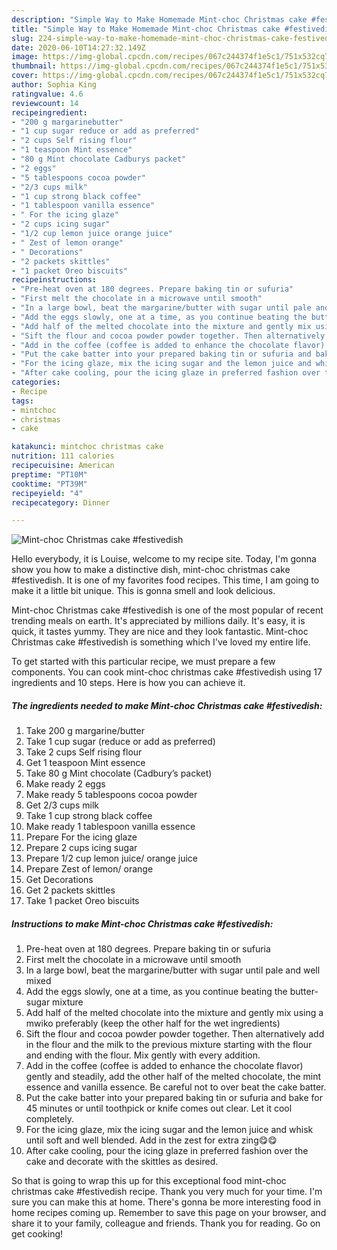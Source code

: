```yaml
---
description: "Simple Way to Make Homemade Mint-choc Christmas cake #festivedish"
title: "Simple Way to Make Homemade Mint-choc Christmas cake #festivedish"
slug: 224-simple-way-to-make-homemade-mint-choc-christmas-cake-festivedish
date: 2020-06-10T14:27:32.149Z
image: https://img-global.cpcdn.com/recipes/067c244374f1e5c1/751x532cq70/mint-choc-christmas-cake-festivedish-recipe-main-photo.jpg
thumbnail: https://img-global.cpcdn.com/recipes/067c244374f1e5c1/751x532cq70/mint-choc-christmas-cake-festivedish-recipe-main-photo.jpg
cover: https://img-global.cpcdn.com/recipes/067c244374f1e5c1/751x532cq70/mint-choc-christmas-cake-festivedish-recipe-main-photo.jpg
author: Sophia King
ratingvalue: 4.6
reviewcount: 14
recipeingredient:
- "200 g margarinebutter"
- "1 cup sugar reduce or add as preferred"
- "2 cups Self rising flour"
- "1 teaspoon Mint essence"
- "80 g Mint chocolate Cadburys packet"
- "2 eggs"
- "5 tablespoons cocoa powder"
- "2/3 cups milk"
- "1 cup strong black coffee"
- "1 tablespoon vanilla essence"
- " For the icing glaze"
- "2 cups icing sugar"
- "1/2 cup lemon juice orange juice"
- " Zest of lemon orange"
- " Decorations"
- "2 packets skittles"
- "1 packet Oreo biscuits"
recipeinstructions:
- "Pre-heat oven at 180 degrees. Prepare baking tin or sufuria"
- "First melt the chocolate in a microwave until smooth"
- "In a large bowl, beat the margarine/butter with sugar until pale and well mixed"
- "Add the eggs slowly, one at a time, as you continue beating the butter- sugar mixture"
- "Add half of the melted chocolate into the mixture and gently mix using a mwiko preferably (keep the other half for the wet ingredients)"
- "Sift the flour and cocoa powder powder together. Then alternatively add in the flour and the milk to the previous mixture starting with the flour and ending with the flour. Mix gently with every addition."
- "Add in the coffee (coffee is added to enhance the chocolate flavor) gently and steadily, add the other half of the melted chocolate, the mint essence and vanilla essence. Be careful not to over beat the cake batter."
- "Put the cake batter into your prepared baking tin or sufuria and bake for 45 minutes or until toothpick or knife comes out clear. Let it cool completely."
- "For the icing glaze, mix the icing sugar and the lemon juice and whisk until soft and well blended. Add in the zest for extra zing😋😋"
- "After cake cooling, pour the icing glaze in preferred fashion over the cake and decorate with the skittles as desired."
categories:
- Recipe
tags:
- mintchoc
- christmas
- cake

katakunci: mintchoc christmas cake 
nutrition: 111 calories
recipecuisine: American
preptime: "PT10M"
cooktime: "PT39M"
recipeyield: "4"
recipecategory: Dinner

---
```



![Mint-choc Christmas cake #festivedish](https://img-global.cpcdn.com/recipes/067c244374f1e5c1/751x532cq70/mint-choc-christmas-cake-festivedish-recipe-main-photo.jpg)

Hello everybody, it is Louise, welcome to my recipe site. Today, I'm gonna show you how to make a distinctive dish, mint-choc christmas cake #festivedish. It is one of my favorites food recipes. This time, I am going to make it a little bit unique. This is gonna smell and look delicious.

Mint-choc Christmas cake #festivedish is one of the most popular of recent trending meals on earth. It's appreciated by millions daily. It's easy, it is quick, it tastes yummy. They are nice and they look fantastic. Mint-choc Christmas cake #festivedish is something which I've loved my entire life.




To get started with this particular recipe, we must prepare a few components. You can cook mint-choc christmas cake #festivedish using 17 ingredients and 10 steps. Here is how you can achieve it.

<!--inarticleads1-->

##### The ingredients needed to make Mint-choc Christmas cake #festivedish:

1. Take 200 g margarine/butter
1. Take 1 cup sugar (reduce or add as preferred)
1. Take 2 cups Self rising flour
1. Get 1 teaspoon Mint essence
1. Take 80 g Mint chocolate (Cadbury’s packet)
1. Make ready 2 eggs
1. Make ready 5 tablespoons cocoa powder
1. Get 2/3 cups milk
1. Take 1 cup strong black coffee
1. Make ready 1 tablespoon vanilla essence
1. Prepare  For the icing glaze
1. Prepare 2 cups icing sugar
1. Prepare 1/2 cup lemon juice/ orange juice
1. Prepare  Zest of lemon/ orange
1. Get  Decorations
1. Get 2 packets skittles
1. Take 1 packet Oreo biscuits




<!--inarticleads2-->

##### Instructions to make Mint-choc Christmas cake #festivedish:

1. Pre-heat oven at 180 degrees. Prepare baking tin or sufuria
1. First melt the chocolate in a microwave until smooth
1. In a large bowl, beat the margarine/butter with sugar until pale and well mixed
1. Add the eggs slowly, one at a time, as you continue beating the butter- sugar mixture
1. Add half of the melted chocolate into the mixture and gently mix using a mwiko preferably (keep the other half for the wet ingredients)
1. Sift the flour and cocoa powder powder together. Then alternatively add in the flour and the milk to the previous mixture starting with the flour and ending with the flour. Mix gently with every addition.
1. Add in the coffee (coffee is added to enhance the chocolate flavor) gently and steadily, add the other half of the melted chocolate, the mint essence and vanilla essence. Be careful not to over beat the cake batter.
1. Put the cake batter into your prepared baking tin or sufuria and bake for 45 minutes or until toothpick or knife comes out clear. Let it cool completely.
1. For the icing glaze, mix the icing sugar and the lemon juice and whisk until soft and well blended. Add in the zest for extra zing😋😋
1. After cake cooling, pour the icing glaze in preferred fashion over the cake and decorate with the skittles as desired.




So that is going to wrap this up for this exceptional food mint-choc christmas cake #festivedish recipe. Thank you very much for your time. I'm sure you can make this at home. There's gonna be more interesting food in home recipes coming up. Remember to save this page on your browser, and share it to your family, colleague and friends. Thank you for reading. Go on get cooking!
